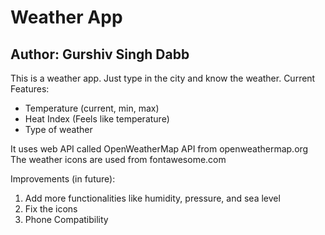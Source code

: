 # Weather App
## Author: Gurshiv Singh Dabb

This is a weather app. Just type in the city and know the weather.
Current Features:
 - Temperature (current, min, max)
 - Heat Index (Feels like temperature)
 - Type of weather

It uses web API called OpenWeatherMap API from openweathermap.org
The weather icons are used from fontawesome.com

Improvements (in future):
1. Add more functionalities like humidity, pressure, and sea level
2. Fix the icons
3. Phone Compatibility